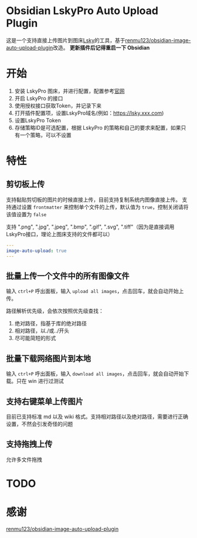 # Obsidian LskyPro Auto Upload Plugin

这是一个支持直接上传图片到图床[Lsky](https://github.com/lsky-org/lsky-pro)的工具，基于[renmu123/obsidian-image-auto-upload-plugin](https://github.com/renmu123/obsidian-image-auto-upload-plugin.git)改造。
**更新插件后记得重启一下 Obsidian**

# 开始

1. 安装 LskyPro 图床，并进行配置，配置参考[官网](https://www.lsky.pro/)
2. 开启 LskyPro 的接口
3. 使用授权接口获取Token，并记录下来
4. 打开插件配置项，设置LskyPro域名(例如：https://lsky.xxx.com)
5. 设置LskyPro Token
6. 存储策略ID是可选配置，根据 LskyPro 的策略和自己的要求来配置，如果只有一个策略，可以不设置

# 特性

## 剪切板上传

支持黏贴剪切板的图片的时候直接上传，目前支持复制系统内图像直接上传。
支持通过设置 `frontmatter` 来控制单个文件的上传，默认值为 `true`，控制关闭请将该值设置为 `false`

支持 ".png", ".jpg", ".jpeg", ".bmp", ".gif", ".svg", ".tiff"（因为是直接调用LskyPro接口，理论上图床支持的文件都可以）

```yaml
---
image-auto-upload: true
---
```

## 批量上传一个文件中的所有图像文件

输入 `ctrl+P` 呼出面板，输入 `upload all images`，点击回车，就会自动开始上传。

路径解析优先级，会依次按照优先级查找：

1. 绝对路径，指基于库的绝对路径
2. 相对路径，以./或../开头
3. 尽可能简短的形式

## 批量下载网络图片到本地

输入 `ctrl+P` 呼出面板，输入 `download all images`，点击回车，就会自动开始下载。只在 win 进行过测试

## 支持右键菜单上传图片

目前已支持标准 md 以及 wiki 格式。支持相对路径以及绝对路径，需要进行正确设置，不然会引发奇怪的问题

## 支持拖拽上传

允许多文件拖拽



# TODO

# 感谢

[renmu123/obsidian-image-auto-upload-plugin](https://github.com/renmu123/obsidian-image-auto-upload-plugin.git)